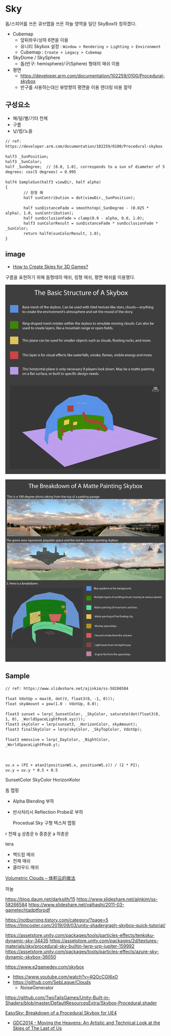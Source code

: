 # Sky

돔/스피어를 쓰든 큐브맵을 쓰든 하늘 영역을 일단 SkyBox라 칭하겠다.

- Cubemap
  - 앞뒤좌우/상하 6면을 이용
  - 유니티 Skybox 설정 : `Window > Rendering > Lighting > Environment`
  - Cubemap : `Create > Legacy > Cubemap`
- SkyDome / SkySphere
  - 돔(반구: hemisphere)/구(Sphere) 형태의 매쉬 이용
- 평면
  - <https://developer.arm.com/documentation/102259/0100/Procedural-skybox>
  - 반구를 사용하는대신 뷰방향의 평면을 이용 렌더링 비용 절약

## 구성요소

- 해/달/별/기타 천체
- 구름
- 낮/밤/노을

``` hlsl
// ref: https://developer.arm.com/documentation/102259/0100/Procedural-skybox

half3 _SunPosition;
half3 _SunColor;
half _SunDegree;  // [0.0, 1.0], corresponds to a sun of diameter of 5 degrees: cos(5 degrees) = 0.995

half4 SampleSun(half3 viewDir, half alpha)
{
        // 원형 해
        half sunContribution = dot(viewDir,_SunPosition);

        half sunDistanceFade = smoothstep(_SunDegree - (0.025 * alpha), 1.0, sunContribution);
        half sunOcclusionFade = clamp(0.9 - alpha, 0.0, 1.0);
        half3 sunColorResult = sunDistanceFade * sunOcclusionFade * _SunColor;
        return half4(sunColorResult, 1.0);
}
```

## image

- [How to Create Skies for 3D Games?](https://80.lv/articles/how-to-create-skies-for-3d-games/)

구름을 표현하기 위해 돔형태의 메쉬, 링형 매쉬, 평면 매쉬를 이용했다.

![skybox.jpg](../res/skybox.jpg)

![skybox2.jpg](../res/skybox2.jpg)

## Sample

``` hlsl
// ref: https://www.slideshare.net/ajinkim/ss-58266584

float VdotUp = max(0, dot(V, float3(0, -1, 0)));
float skyAmount = pow(1.0 - VdotUp, 8.0);

float3 sunset = lerp(_SunsetColor, _SkyColor, saturate(dot(float3(0, 1, 0), _WorldSpaceLightPos0.xyz)));
float3 skyColor = lerp(sunset3, _HorizonColor, skyAmount);
float3 finalSkyColor = lerp(skyColor, _SkyTopColor, VdotUp);

float3 emessive = lerp(_DayColor, _NightColor, _WorldSpaceLightPos0.y);



uv.x = (PI + atan2(positionWS.x, positionWS.z)) / (2 * PI);
uv.y = uv.y * 0.5 + 0.5
```

SunsetColor
SkyColor
HorizonKolor




돔 맵핑
- Alpha Blending 부하
- 반사처리시 Reflection Probe로 부하

  Procedual Sky
구형 택스쳐 맵핑

r 천체
g 상층운
b 중층운
a 하층운


tera
- 백드랍 메쉬
- 천체 매쉬
- 클라우드 매쉬

[Volumetric Clouds – 体积云的做法](http://walkingfat.com/volumetric-clouds-%e4%bd%93%e7%a7%af%e4%ba%91%e7%9a%84%e5%81%9a%e6%b3%95/)

하늘

https://blog.daum.net/darksith/15
https://www.slideshare.net/ajinkim/ss-58266584
https://www.slideshare.net/valhashi/2011-03-gametechtadptforpdf

https://notburning.tistory.com/category/?page=5
https://timcoster.com/2019/09/03/unity-shadergraph-skybox-quick-tutorial/

https://assetstore.unity.com/packages/tools/particles-effects/tenkoku-dynamic-sky-34435
https://assetstore.unity.com/packages/2d/textures-materials/sky/procedural-sky-builtin-lwrp-urp-jupiter-159992
https://assetstore.unity.com/packages/tools/particles-effects/azure-sky-dynamic-skybox-36050

https://www.e2gamedev.com/skybox

- https://www.youtube.com/watch?v=4QOcCGI6xO
- https://github.com/SebLague/Clouds
  - NoiseGenerator

https://github.com/TwoTailsGames/Unity-Built-in-Shaders/blob/master/DefaultResourcesExtra/Skybox-Procedural.shader

[EasySky: Breakdown of a Procedural Skybox for UE4](https://80.lv/articles/easysky-breakdown-of-a-procedural-skybox-for-ue4/)

- [GDC2014  - Moving the Heavens: An Artistic and Technical Look at the Skies of The Last of Us](https://www.youtube.com/watch?v=o66p1QDH7aI)
